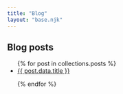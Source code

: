 ```yaml
---
title: "Blog"
layout: "base.njk"
---
```


## Blog posts

<ul>
{% for post in collections.posts %}

<li><a href="{{ post.url }}">{{ post.data.title }}</a></li>

{% endfor %}
</ul>